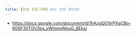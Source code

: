 ```yaml
---
title: [안녕 프로그래밍 #3] 안녕 파이썬!
---
```


- https://docs.google.com/document/d/1hAzgQO1IrPXgCBo-60SF30TGV3ps_yWmmgNnuG_6Eks/




